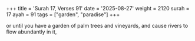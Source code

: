 +++
title = 'Surah 17, Verses 91'
date = '2025-08-27'
weight = 2120
surah = 17
ayah = 91
tags = ["garden", "paradise"]
+++

or until you have a garden of palm trees and vineyards, and cause rivers to flow abundantly in it,